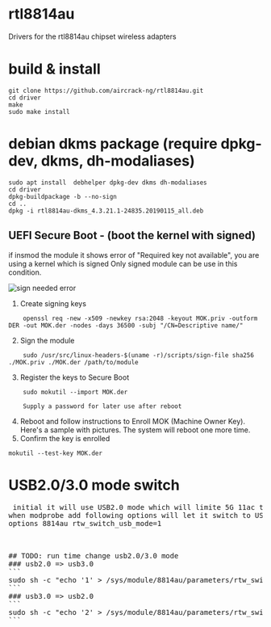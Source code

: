 # rtl8814au
Drivers for the rtl8814au chipset wireless adapters

# build & install
```
git clone https://github.com/aircrack-ng/rtl8814au.git
cd driver
make
sudo make install
```

# debian dkms package (require dpkg-dev, dkms, dh-modaliases)
```
sudo apt install  debhelper dpkg-dev dkms dh-modaliases
cd driver
dpkg-buildpackage -b --no-sign
cd ..
dpkg -i rtl8814au-dkms_4.3.21.1-24835.20190115_all.deb
```



## UEFI Secure Boot - (boot the kernel with signed)
 if insmod the module it shows error of "Required key not available", you are using a kernel which is signed
 Only signed module can be use in this condition.

 ![sign needed error](pics/need-sign.png)

1. Create signing keys

```
    openssl req -new -x509 -newkey rsa:2048 -keyout MOK.priv -outform DER -out MOK.der -nodes -days 36500 -subj "/CN=Descriptive name/"
```
2. Sign the module

```
    sudo /usr/src/linux-headers-$(uname -r)/scripts/sign-file sha256 ./MOK.priv ./MOK.der /path/to/module
```
3. Register the keys to Secure Boot

```
    sudo mokutil --import MOK.der
```
		Supply a password for later use after reboot

4. Reboot and follow instructions to Enroll MOK (Machine Owner Key).
   Here's a sample with pictures. The system will reboot one more time.
5. Confirm the key is enrolled

```
mokutil --test-key MOK.der
```



# USB2.0/3.0 mode switch

<pre>
 initial it will use USB2.0 mode which will limite 5G 11ac throughput (USB2.0 bandwidth only 480Mbps => throughput around 240Mbps)
when modprobe add following options will let it switch to USB3.0 mode at initial driver
options 8814au rtw_switch_usb_mode=1
</<pre>


## TODO: run time change usb2.0/3.0 mode
### usb2.0 => usb3.0
```
sudo sh -c "echo '1' > /sys/module/8814au/parameters/rtw_switch_usb_mode"
```
### usb3.0 => usb2.0
```
sudo sh -c "echo '2' > /sys/module/8814au/parameters/rtw_switch_usb_mode"
```



